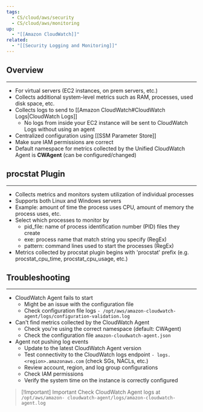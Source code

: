 ```yaml
---
tags:
  - CS/cloud/aws/security
  - CS/cloud/aws/monitoring
up:
  - "[[Amazon CloudWatch]]"
related:
  - "[[Security Logging and Monitoring]]"
---
```

## Overview
___

- For virtual servers (EC2 instances, on prem servers, etc.)
- Collects additional system-level metrics such as RAM, processes, used disk space, etc.
- Collects logs to send to [[Amazon CloudWatch#CloudWatch Logs|CloudWatch Logs]]
	- No logs from inside your EC2 instance will be sent to CloudWatch Logs without using an agent
- Centralized configuration using [[SSM Parameter Store]]
- Make sure IAM permissions are correct
- Default namespace for metrics collected by the Unified CloudWatch Agent is **CWAgent** (can be configured/changed)


## procstat Plugin
___

- Collects metrics and monitors system utilization of individual processes
- Supports both Linux and Windows servers
- Example: amount of time the process uses CPU, amount of memory the process uses, etc.
- Select which processes to monitor by
	- pid_file: name of process identification number (PID) files they create
	- exe: process name that match string you specify (RegEx)
	- pattern: command lines used to start the processes (RegEx)
- Metrics collected by procstat plugin begins with 'procstat' prefix (e.g. procstat_cpu_time, procstat_cpu_usage, etc.)

## Troubleshooting
___

- CloudWatch Agent fails to start
	- Might be an issue with the configuration file
	- Check configuration file logs `- /opt/aws/amazon-cloudwatch- agent/logs/configuration-validation.log`
- Can't find metrics collected by the CloudWatch Agent
	- Check you're using the correct namespace (default: CWAgent)
	- Check the configuration file `amazon-cloudwatch-agent.json`
- Agent not pushing log events
	- Update to the latest CloudWatch Agent version
	- Test connectivity to the CloudWatch logs endpoint `- logs.<region>.amazonaws.com` (check SGs, NACLs, etc.)
	- Review account, region, and log group configurations
	- Check IAM permissions
	- Verify the system time on the instance is correctly configured


> [!Important] Important
> Check CloudWatch Agent logs at `/opt/aws/amazon- cloudwatch-agent/logs/amazon-cloudwatch-agent.log`
